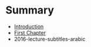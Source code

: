 # Summary

* [Introduction](README.md)
* [First Chapter](chapter1.md)
* 2016-lecture-subtitles-arabic

